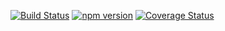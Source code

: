 [![Build Status](https://travis-ci.org/mkdoc/mkapi.svg?v=3)](https://travis-ci.org/mkdoc/mkapi)
[![npm version](http://img.shields.io/npm/v/mkapi.svg?v=3)](https://npmjs.org/package/mkapi)
[![Coverage Status](https://coveralls.io/repos/mkdoc/mkapi/badge.svg?branch=master&service=github&v=3)](https://coveralls.io/github/mkdoc/mkapi?branch=master)

